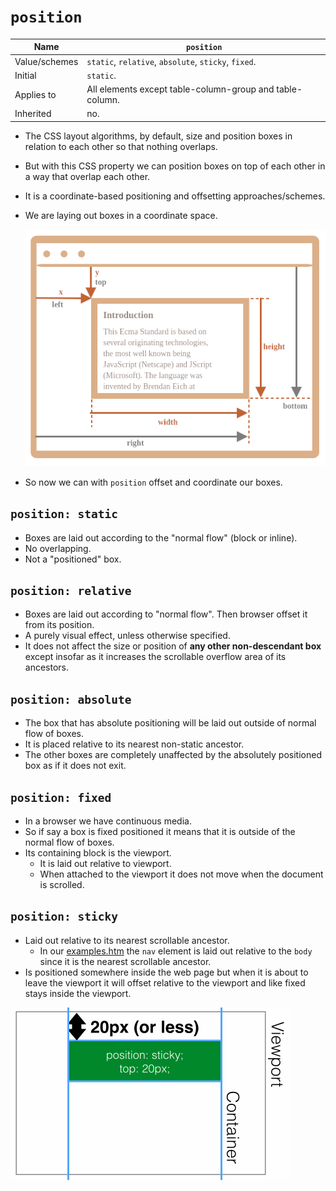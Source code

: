 # `position`

| Name          | `position`                                               |
| ------------- | -------------------------------------------------------- |
| Value/schemes | `static`, `relative`, `absolute`, `sticky`, `fixed`.     |
| Initial       | `static`.                                                |
| Applies to    | All elements except table-column-group and table-column. |
| Inherited     | no.                                                      |

- The CSS layout algorithms, by default, size and position boxes in relation to each other so that nothing overlaps.
- But with this CSS property we can position boxes on top of each other in a way that overlap each other.
- It is a coordinate-based positioning and offsetting approaches/schemes.
- We are laying out boxes in a coordinate space.

  ![Coordinate space of a html document](./coordinate-space-of-a-html-doc.png)

- So now we can with `position` offset and coordinate our boxes.

## `position: static`

- Boxes are laid out according to the "normal flow" (block or inline).
- No overlapping.
- Not a "positioned" box.

## `position: relative`

- Boxes are laid out according to "normal flow". Then browser offset it from its position.
- A purely visual effect, unless otherwise specified.
- It does not affect the size or position of **any other non-descendant box** except insofar as it increases the scrollable overflow area of its ancestors.

## `position: absolute`

- The box that has absolute positioning will be laid out outside of normal flow of boxes.
- It is placed relative to its nearest non-static ancestor.
- The other boxes are completely unaffected by the absolutely positioned box as if it does not exit.

## `position: fixed`

- In a browser we have continuous media.
- So if say a box is fixed positioned it means that it is outside of the normal flow of boxes.
- Its containing block is the viewport.
  - It is laid out relative to viewport.
  - When attached to the viewport it does not move when the document is scrolled.

## `position: sticky`

- Laid out relative to its nearest scrollable ancestor.
  - In our [examples.htm](./examples.htm) the `nav` element is laid out relative to the `body` since it is the nearest scrollable ancestor.
- Is positioned somewhere inside the web page but when it is about to leave the viewport it will offset relative to the viewport and like fixed stays inside the viewport.

![Sticky example](./sticky.gif)
